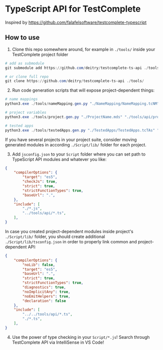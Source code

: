 # TypeScript API for TestComplete

Inspired by https://github.com/falafelsoftware/testcomplete-typescript

## How to use

1. Clone this repo somewhere around, for example in `./tools/` inside your TestComplete project folder

```powershell
# add as submodule
git submodule add https://github.com/deitry/testcomplete-ts-api ./tools/

# or clone full repo
git clone https://github.com/deitry/testcomplete-ts-api ./tools/
```

2. Run code generation scripts that will expose project-dependent things:

```powershell
# name mappings
python3.exe ./tools/nameMapping.gen.py "./NameMapping/NameMapping.tcNM" "./tools/api/nameMapping.d.ts"

# project variables
python3.exe ./tools/project.gen.py "./ProjectName.mds" "./tools/api/project.d.ts"

# tested apps
python3.exe ./tools/testedApps.gen.py "./TestedApps/TestedApps.tcTAs" "./tools/api/testedApps.d.ts"
```

If you have several projects in your project suite, consider moving generated modules in according `./Script/lib/` folder for each project.

3. Add `jsconfig.json` to your `Script` folder where you can set path to TypeScript API modules and whatever you like:

```json
{
    "compilerOptions": {
        "target": "es5",
        "checkJs": true,
        "strict": true,
        "strictFunctionTypes": true,
        "baseUrl": ".",
    },
    "include": [
        "./*.js",
        "../tools/api/*.ts",
    ],
}
```

In case you created project-dependent modules inside project's `./Script/lib/` folder, you should create additional `./Script/lib/tsconfig.json` in order to properly link common and project-dependent API:

```json
{
    "compilerOptions": {
        "noLib": false,
        "target": "es5",
        "baseUrl": ".",
        "strict": true,
        "strictFunctionTypes": true,
        "diagnostics": true,
        "noImplicitAny": true,
        "noEmitHelpers": true,
        "declaration": false
    },
    "include": [
        "../../tools/api/*.ts",
        "./*.ts",
    ],
}
```

4. Use the power of type checking in your `Script/*.js`! Search through TestComplete API via IntelliSense in VS Code!
